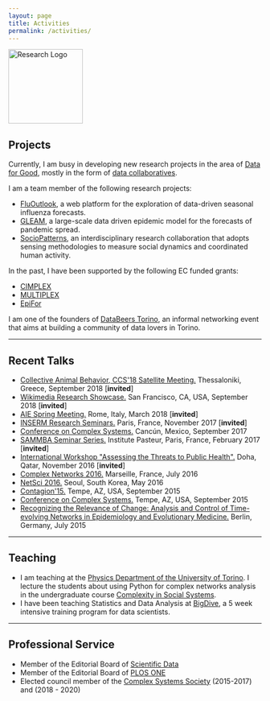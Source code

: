 ```yaml
---
layout: page
title: Activities
permalink: /activities/
---
```


<img src="{{ site.baseurl }}/assets/icons/tactics.svg" title="Research Logo" class="profile" height="148" width="148">

<h2>Projects</h2>

Currently, I am busy in developing new research projects in the area of <a href="https://datafordevelopment.it">Data for Good</a>, mostly in the form of <a href="https://datacollaboratives.org">data collaboratives</a>.

I am a team member of the following research projects:
<ul>
  <li><a href="https://fluoutlook.org">FluOutlook</a>, a web platform for the exploration of data-driven seasonal influenza forecasts. </li>
  <li><a href="https://gleamviz.org">GLEAM</a>, a large-scale data driven epidemic model for the forecasts of pandemic spread. </li>
  <li><a href="https://Sociopatterns.org">SocioPatterns</a>, an interdisciplinary research collaboration that adopts sensing methodologies to measure social dynamics and coordinated human activity.</li>
</ul>

In the past, I have been supported by the following EC funded grants:
<ul>
  <li><a href="https://www.cimplex-project.eu/">CIMPLEX</a> </li>
  <li><a href="http://www.multiplexproject.eu/">MULTIPLEX</a> </li>
  <li><a href="http://epifor.eu/">EpiFor</a></li>
</ul>

I am one of the founders of <a href="http://databeerstorino.tumblr.com/">DataBeers Torino</a>, an informal networking event that aims at building a community of data lovers in Torino.

<hr>
<h2>Recent Talks</h2>

<ul>
  <li><a href="https://collab2018.weebly.com">Collective Animal Behavior, CCS'18 Satellite Meeting.</a> Thessaloniki, Greece, September 2018 [<b>invited</b>]</li>
  <li><a href="https://www.mediawiki.org/wiki/Wikimedia_Research/Showcase#September_2018">Wikimedia Research Showcase.</a> San Francisco, CA, USA, September 2018 [<b>invited</b>]</li>
  <li><a href="http://www.epidemiologia.it/convegno-aie-di-primavera-2018/">AIE Spring Meeting.</a> Rome, Italy, March 2018 [<b>invited</b>]</li>
  <li><a href="http://inserm.fr">INSERM Research Seminars.</a> Paris, France, November 2017 [<b>invited</b>]</li>
  <li><a href="http://ccs2017.org/">Conference on Complex Systems.</a> Cancún, Mexico, September 2017</li>
  <li><a href="https://research.pasteur.fr/en/event/sammba-seminar-michele-tizzoni-fast-and-accurate-dynamic-estimation-of-field-effectiveness-of-meningococcal-vaccines/">SAMMBA Seminar Series.</a> Institute Pasteur, Paris, France, February 2017 [<b>invited</b>]</li>
  <li><a href="">International Workshop "Assessing the Threats to Public Health".</a> Doha, Qatar, November 2016 [<b>invited</b>]</li>
  <li><a href="http://complexnets2016.org">Complex Networks 2016.</a> Marseille, France, July 2016</li>
  <li><a href="http://www.netsci2016.net">NetSci 2016.</a> Seoul, South Korea, May 2016</li>
  <li><a href="http://contagion15.weebly.com/">Contagion'15.</a> Tempe, AZ, USA, September 2015</li>
  <li><a href="http://ccs2015.org/">Conference on Complex Systems.</a> Tempe, AZ, USA, September 2015</li>
  <li><a href="http://www.cecam.org/workshop-2-1215.html">Recognizing the Relevance of Change: Analysis and Control of Time-evolving Networks in Epidemiology and Evolutionary Medicine.</a> Berlin, Germany, July 2015</li>
</ul>

<hr>

<h2>Teaching</h2>
<ul>
<li>I am teaching at the <a href="http://fisica.campusnet.unito.it">Physics Department of the University of Torino</a>. I lecture the students about using Python for complex networks analysis in the undergraduate course <a href="http://fisica-sc.campusnet.unito.it/do/corsi.pl/Show?_id=4ef1">Complexity in Social Systems</a>.</li>  

<li>I have been teaching Statistics and Data Analysis at <a href="http://bigdive.eu">BigDive</a>, a 5 week intensive training program for data scientists.</li>  

</ul>

<hr>

<h2>Professional Service</h2>
<ul>
  <li>Member of the Editorial Board of <a href="https://www.nature.com/sdata/about/editorial-board#SU"> Scientific Data</a></li>
  <li>Member of the Editorial Board of <a href="https://journals.plos.org/plosone/static/editorial-board"> PLOS ONE</a></li>
  <li>Elected council member of the  <a href="https://cssociety.org/about-us/council">Complex Systems Society</a> (2015-2017) and (2018 - 2020)</li>
</ul>
